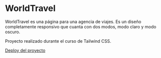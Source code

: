 # WorldTravel

WorldTravel es una página para una agencia de viajes. Es un diseño completamente responsivo que cuanta con dos modos, modo claro y modo oscuro.

Proyecto realizado durante el curso de Tailwind CSS.

[Deploy del proyecto](https://paovelastiqui.github.io/world-travel/public/)
